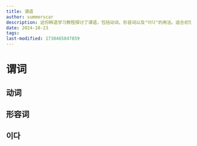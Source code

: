 ```yaml
---
title: 谓语
author: summerscar
description: 这份韩语学习教程探讨了谓语，包括动词、形容词以及"이다"的用法。适合初学者入门掌握基础语法知识。
date: 2024-10-23
tags:
last-modified: 1730465847859
---
```

# 谓词

## 动词

## 形容词

## 이다
